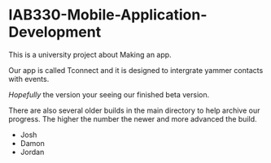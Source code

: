 # IAB330-Mobile-Application-Development
This is a university project about Making an app.

Our app is called Tconnect and it is designed to intergrate yammer contacts with events.

*Hopefully* the version your seeing our finished beta version.

There are also several older builds in the main directory to help archive our progress. The higher the number the newer and more advanced the build.

- Josh
- Damon
- Jordan